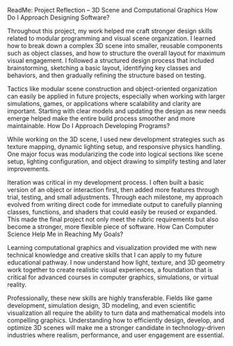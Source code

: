 ReadMe: Project Reflection – 3D Scene and Computational Graphics
How Do I Approach Designing Software?

Throughout this project, my work helped me craft stronger design skills related to modular programming and visual scene organization. I learned how to break down a complex 3D scene into smaller, reusable components such as object classes, and how to structure the overall layout for maximum visual engagement. I followed a structured design process that included brainstorming, sketching a basic layout, identifying key classes and behaviors, and then gradually refining the structure based on testing.

Tactics like modular scene construction and object-oriented organization can easily be applied in future projects, especially when working with larger simulations, games, or applications where scalability and clarity are important. Starting with clear models and updating the design as new needs emerge helped make the entire build process smoother and more maintainable.
How Do I Approach Developing Programs?

While working on the 3D scene, I used new development strategies such as texture mapping, dynamic lighting setup, and responsive physics handling. One major focus was modularizing the code into logical sections like scene setup, lighting configuration, and object drawing to simplify testing and later improvements.

Iteration was critical in my development process. I often built a basic version of an object or interaction first, then added more features through trial, testing, and small adjustments. Through each milestone, my approach evolved from writing direct code for immediate output to carefully planning classes, functions, and shaders that could easily be reused or expanded. This made the final project not only meet the rubric requirements but also become a stronger, more flexible piece of software.
How Can Computer Science Help Me in Reaching My Goals?

Learning computational graphics and visualization provided me with new technical knowledge and creative skills that I can apply to my future educational pathway. I now understand how light, texture, and 3D geometry work together to create realistic visual experiences, a foundation that is critical for advanced courses in computer graphics, simulations, or virtual reality.

Professionally, these new skills are highly transferable. Fields like game development, simulation design, 3D modeling, and even scientific visualization all require the ability to turn data and mathematical models into compelling graphics. Understanding how to efficiently design, develop, and optimize 3D scenes will make me a stronger candidate in technology-driven industries where realism, performance, and user engagement are essential.
